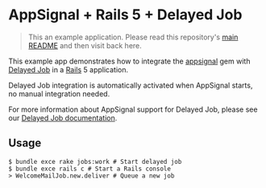 # AppSignal + Rails 5 + Delayed Job

> This an example application. Please read this repository's [main
  README](../../blob/master/README.md) and then visit back here.

This example app demonstrates how to integrate the [appsignal][appsignal-gem]
gem with [Delayed Job][delayed_job] in a [Rails][rails] 5 application.

Delayed Job integration is automatically activated when AppSignal starts, no
manual integration needed.

For more information about AppSignal support for Delayed Job, please see our
[Delayed Job documentation][docs].

## Usage

```
$ bundle exce rake jobs:work # Start delayed job
$ bundle exce rails c # Start a Rails console
> WelcomeMailJob.new.deliver # Queue a new job
```

[appsignal-gem]: https://github.com/appsignal/appsignal-ruby
[delayed_job]: https://github.com/collectiveidea/delayed_job
[rails]: http://rubyonrails.org
[docs]: http://docs.appsignal.com/ruby/integrations/delayed-job.html
